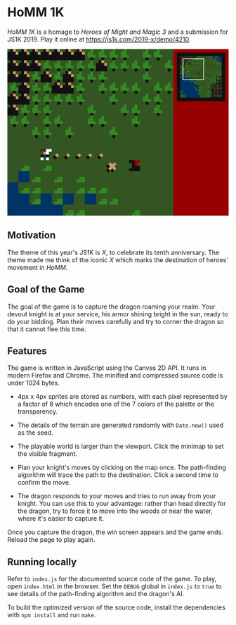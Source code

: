 # HoMM 1K

_HoMM 1K_ is a homage to _Heroes of Might and Magic 3_ and a submission for
JS1K 2019. Play it online at https://js1k.com/2019-x/demo/4210.

![](screenshot.png)

## Motivation

The theme of this year's JS1K is _X_, to celebrate its tenth anniversary. The
theme made me think of the iconic _X_ which marks the destination of heroes'
movement in _HoMM_.

## Goal of the Game

The goal of the game is to capture the dragon roaming your realm. Your devout
knight is at your service, his armor shining bright in the sun, ready to do
your bidding. Plan their moves carefully and try to corner the dragon so that
it cannot flee this time.

## Features

The game is written in JavaScript using the Canvas 2D API. It runs in modern
Firefox and Chrome. The minified and compressed source code is under 1024
bytes.

  - 4px x 4px sprites are stored as numbers, with each pixel represented by
    a factor of 8 which encodes one of the 7 colors of the palette or the
    transparency.

  - The details of the terrain are generated randomly with `Date.now()` used
    as the seed.

  - The playable world is larger than the viewport. Click the minimap to set
    the visible fragment.

  - Plan your knight's moves by clicking on the map once. The path-finding
    algorithm will trace the path to the destination. Click a second time to
    confirm the move.

  - The dragon responds to your moves and tries to run away from your knight.
    You can use this to your advantage: rather than head directly for the
    dragon, try to force it to move into the woods or near the water, where
    it's easier to capture it.

Once you capture the dragon, the win screen appears and the game ends. Reload
the page to play again.

## Running locally

Refer to `index.js` for the documented source code of the game. To play, open
`index.html` in the browser. Set the `DEBUG` global in `index.js` to `true` to
see details of the path-finding algorithm and the dragon's AI.

To build the optimized version of the source code, install the dependencies
with `npm install` and run `make`.
